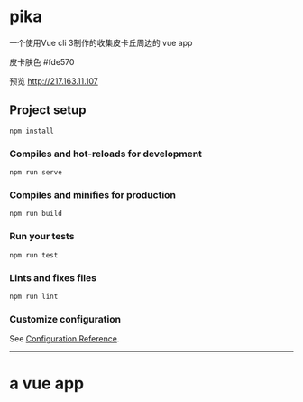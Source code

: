 # pika
一个使用Vue cli 3制作的收集皮卡丘周边的 vue app

皮卡肤色 #fde570

预览
http://217.163.11.107


## Project setup
```
npm install
```

### Compiles and hot-reloads for development
```
npm run serve
```

### Compiles and minifies for production
```
npm run build
```

### Run your tests
```
npm run test
```

### Lints and fixes files
```
npm run lint
```

### Customize configuration
See [Configuration Reference](https://cli.vuejs.org/config/).


------------------
# a vue app



